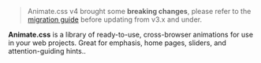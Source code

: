 > Animate.css v4 brought some **breaking changes**, please refer to the [migration guide](#migration) before updating from v3.x and under.

**Animate.css** is a library of ready-to-use, cross-browser animations for use in your web projects. Great for emphasis, home pages, sliders, and attention-guiding hints..
